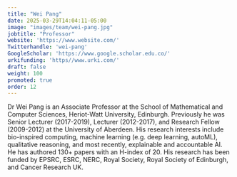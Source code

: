 ```yaml
---
title: "Wei Pang"
date: 2025-03-29T14:04:11-05:00
image: "images/team/wei-pang.jpg"
jobtitle: "Professor"
website: 'https://www.website.com/'
Twitterhandle: 'wei-pang'
GoogleScholar: 'https://www.google.scholar.edu.co/'
urkifunding: 'https//www.urki.com/'
draft: false
weight: 100
promoted: true
order: 12
---
```

Dr Wei Pang is an Associate Professor at the School of Mathematical and Computer Sciences, Heriot-Watt University, Edinburgh. Previously he was Senior Lecturer (2017-2019), Lecturer (2012-2017), and Research Fellow (2009-2012) at the University of Aberdeen. His research interests include bio-inspired computing, machine learning (e.g. deep learning, autoML), qualitative reasoning, and most recently, explainable and accountable AI. He has authored 130+ papers with an H-index of 20. His research has been funded by EPSRC, ESRC, NERC, Royal Society, Royal Society of Edinburgh, and Cancer Research UK.
